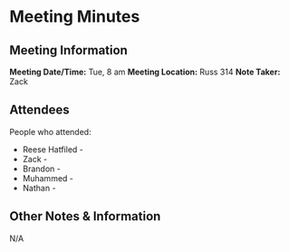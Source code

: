 # Meeting Minutes
## Meeting Information
**Meeting Date/Time:** Tue, 8 am
**Meeting Location:** Russ 314
**Note Taker:** Zack

## Attendees
People who attended:
- Reese Hatfiled - 
- Zack -  
- Brandon -
- Muhammed -
- Nathan - 

## Other Notes & Information
N/A

